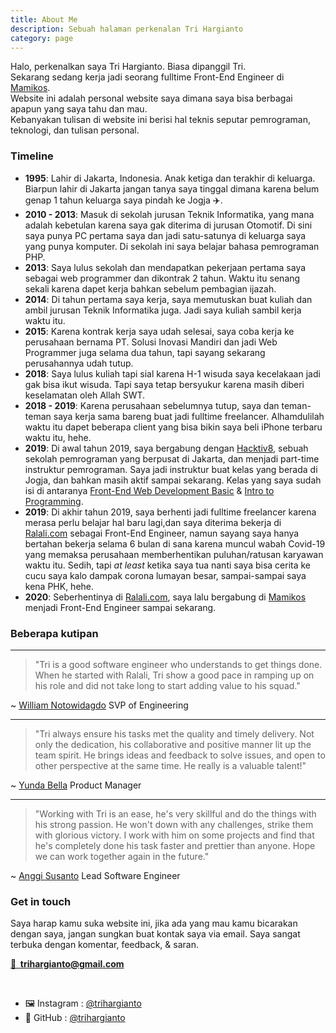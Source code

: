 ```yaml
---
title: About Me
description: Sebuah halaman perkenalan Tri Hargianto
category: page
---
```


Halo, perkenalkan saya Tri Hargianto. Biasa dipanggil Tri. <br />
Sekarang sedang kerja jadi seorang fulltime Front-End Engineer di [Mamikos](https://mamikos.com). <br />
Website ini adalah personal website saya dimana saya bisa berbagai apapun yang saya tahu dan mau. <br />
Kebanyakan tulisan di website ini berisi hal teknis seputar pemrograman, teknologi, dan tulisan personal.

### Timeline

- **1995**: Lahir di Jakarta, Indonesia. Anak ketiga dan terakhir di keluarga. Biarpun lahir di Jakarta jangan tanya saya tinggal dimana karena belum genap 1 tahun keluarga saya pindah ke Jogja ✈️.
- **2010 - 2013**: Masuk di sekolah jurusan Teknik Informatika, yang mana adalah kebetulan karena saya gak diterima di jurusan Otomotif. Di sini saya punya PC pertama saya dan jadi satu-satunya di keluarga saya yang punya komputer. Di sekolah ini saya belajar bahasa pemrograman PHP.
- **2013**: Saya lulus sekolah dan mendapatkan pekerjaan pertama saya sebagai web programmer dan dikontrak 2 tahun. Waktu itu senang sekali karena dapet kerja bahkan sebelum pembagian ijazah.
- **2014**: Di tahun pertama saya kerja, saya memutuskan buat kuliah dan ambil jurusan Teknik Informatika juga. Jadi saya kuliah sambil kerja waktu itu.
- **2015**: Karena kontrak kerja saya udah selesai, saya coba kerja ke perusahaan bernama PT. Solusi Inovasi Mandiri dan jadi Web Programmer juga selama dua tahun, tapi sayang sekarang perusahannya udah tutup.
- **2018**: Saya lulus kuliah tapi sial karena H-1 wisuda saya kecelakaan jadi gak bisa ikut wisuda. Tapi saya tetap bersyukur karena masih diberi keselamatan oleh Allah SWT.
- **2018 - 2019**: Karena perusahaan sebelumnya tutup, saya dan teman-teman saya kerja sama bareng buat jadi fulltime freelancer. Alhamdulilah waktu itu dapet beberapa client yang bisa bikin saya beli iPhone terbaru waktu itu, hehe.
- **2019**: Di awal tahun 2019, saya bergabung dengan [Hacktiv8](https://hacktiv8.com/), sebuah sekolah pemrograman yang berpusat di Jakarta, dan menjadi part-time instruktur pemrograman. Saya jadi instruktur buat kelas yang berada di Jogja, dan bahkan masih aktif sampai sekarang. Kelas yang saya sudah isi di antaranya [Front-End Web Development Basic](https://hacktiv8.com/frontend/jakarta/) & [Intro to Programming](https://hacktiv8.com/intro-to-programming/jakarta/).
- **2019**: Di akhir tahun 2019, saya berhenti jadi fulltime freelancer karena merasa perlu belajar hal baru lagi,dan saya diterima bekerja di [Ralali.com](https://www.ralali.com/) sebagai Front-End Engineer, namun sayang saya hanya bertahan bekerja selama 6 bulan di sana karena muncul wabah Covid-19 yang memaksa perusahaan memberhentikan puluhan/ratusan karyawan waktu itu. Sedih, tapi _at least_ ketika saya tua nanti saya bisa cerita ke cucu saya kalo dampak corona lumayan besar, sampai-sampai saya kena PHK, hehe.
- **2020**: Seberhentinya di [Ralali.com](https://www.ralali.com/), saya lalu bergabung di [Mamikos](https://mamikos.com/) menjadi Front-End Engineer sampai sekarang.

### Beberapa kutipan

---

> "Tri is a good software engineer who understands to get things done. When he started with Ralali, Tri show a good pace in ramping up on his role and did not take long to start adding value to his squad."

~ [William Notowidagdo](https://www.linkedin.com/in/williamn/)
SVP of Engineering

---

> "Tri always ensure his tasks met the quality and timely delivery. Not only the dedication, his collaborative and positive manner lit up the team spirit. He brings ideas and feedback to solve issues, and open to other perspective at the same time. He really is a valuable talent!"

~ [Yunda Bella](https://www.linkedin.com/in/yunda-bella-paramitha-25404966/)
Product Manager

---

> "Working with Tri is an ease, he's very skillful and do the things with his strong passion. He won't down with any challenges, strike them with glorious victory. I work with him on some projects and find that he's completely done his task faster and prettier than anyone. Hope we can work together again in the future."

~ [Anggi Susanto](https://www.linkedin.com/in/anggi-susanto/)
Lead Software Engineer

### Get in touch

Saya harap kamu suka website ini, jika ada yang mau kamu bicarakan dengan saya, jangan sungkan buat kontak saya via email. Saya sangat terbuka dengan komentar, feedback, & saran.

<h4 style="margin-top: 0; margin-bottom: 45px;">
    <a href="mailto:trihargianto@gmail.com">
        💌 &nbsp;trihargianto@gmail.com
    </a>
</h4>

- 🖼 Instagram : [@trihargianto](https://instagram.com/trihargianto)
- 🐙 GitHub : [@trihargianto](https://github.com/trihargianto)
